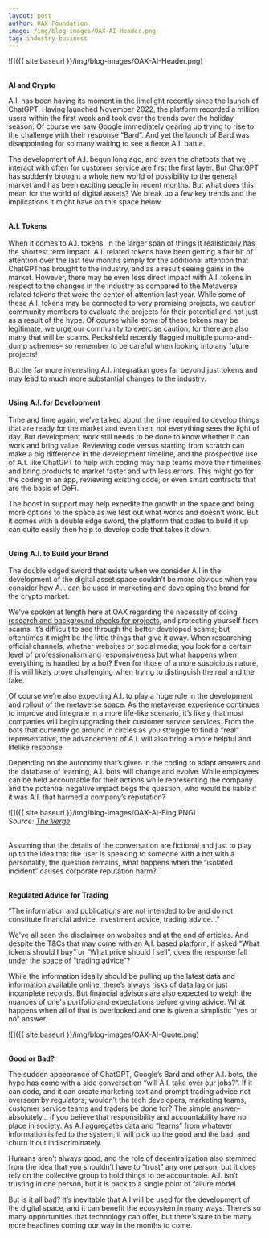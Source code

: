 ```yaml
---
layout: post
author: OAX Foundation
image: /img/blog-images/OAX-AI-Header.png
tag: industry-business
---
```


![]({{ site.baseurl }}/img/blog-images/OAX-AI-Header.png)

<br><b>AI and Crypto</b>

A.I. has been having its moment in the limelight recently since the launch of ChatGPT. Having launched November 2022, the platform recorded a million users within the first week and took over the trends over the holiday season. Of course we saw Google immediately gearing up trying to rise to the challenge with their response “Bard”. And yet the launch of Bard was disappointing for so many waiting to see a fierce A.I. battle.

The development of A.I. begun long ago, and even the chatbots that we interact with often for customer service are first the first layer. But ChatGPT has suddenly brought a whole new world of possibility to the general market and has been exciting people in recent months. But what does this mean for the world of digital assets? We break up a few key trends and the implications it might have on this space below.

<br>
<b>A.I. Tokens</b><br><br>
When it comes to A.I. tokens, in the larger span of things it realistically has the shortest term impact. A.I. related tokens have been getting a fair bit of attention over the last few months simply for the additional attention that ChatGPThas brought to the industry, and as a result seeing gains in the market. However, there may be even less direct impact with A.I. tokens in respect to the changes in the industry as compared to the Metaverse related tokens that were the center of attention last year. While some of these A.I. tokens may be connected to very promising projects, we caution community members to evaluate the projects for their potential and not just as a result of the hype. Of course while some of these tokens may be legitimate, we urge our community to exercise caution, for there are also many that will be scams. Peckshield recently flagged multiple pump-and-dump schemes– so remember to be careful when looking into any future projects!

But the far more interesting A.I. integration goes far beyond just tokens and may lead to much more substantial changes to the industry.

<br>
<b>Using A.I. for Development</b><br><br>
Time and time again, we’ve talked about the time required to develop things that are ready for the market and even then, not everything sees the light of day. But development work still needs to be done to know whether it can work and bring value. Reviewing code versus starting from scratch can make a big difference in the development timeline, and the prospective use of A.I. like ChatGPT to help with coding may help teams move their timelines and bring products to market faster and with less errors. This might go for the coding in an app, reviewing existing code, or even smart contracts that are the basis of DeFi. 

The boost in support may help expedite the growth in the space and bring more options to the space as we test out what works and doesn’t work. But it comes with a double edge sword, the platform that codes to build it up can quite easily then help to develop code that takes it down. 

<br>
<b>Using A.I. to Build your Brand</b><br><br>
The double edged sword that exists when we consider A.I in the development of the digital asset space couldn’t be more obvious when you consider how A.I. can be used in marketing and developing the brand for the crypto market. 

We’ve spoken at length here at OAX regarding the necessity of doing <a href="https://www.oax.org/2022/09/14/Doing-Your-Research-in-a-Crypto-World.html">research and background checks for projects</a>, and protecting yourself from scams. It’s difficult to see through the better developed scams; but oftentimes it might be the little things that give it away. When researching official channels, whether websites or social media, you look for a certain level of professionalism and responsiveness but what happens when everything is handled by a bot? Even for those of a more suspicious nature, this will likely prove challenging when trying to distinguish the real and the fake.

Of course we’re also expecting A.I. to play a huge role in the development and rollout of the metaverse space. As the metaverse experience continues to improve and integrate in a more life-like scenario, it’s likely that most companies will begin upgrading their customer service services. From the bots that currently go around in circles as you struggle to find a “real” representative, the advancement of A.I. will also bring a more helpful and lifelike response. 

Depending on the autonomy that’s given in the coding to adapt answers and the database of learning, A.I. bots will change and evolve. While employees can be held accountable for their actions while representing the company and the potential negative impact begs the question, who would be liable if it was A.I. that harmed a company’s reputation?

![]({{ site.baseurl }}/img/blog-images/OAX-AI-Bing.PNG)
<br><i>Source: <a href="https://www.theverge.com/2023/2/15/23599072/microsoft-ai-bing-personality-conversations-spy-employees-webcams">The Verge</a></i>

<br>Assuming that the details of the conversation are fictional and just to play up to the idea that the user is speaking to someone with a bot with a personality, the question remains, what happens when the “isolated incident” causes corporate reputation harm? 

<br>
<b>Regulated Advice for Trading</b>

“The information and publications are not intended to be and do not constitute financial advice, investment advice, trading advice…”

We’ve all seen the disclaimer on websites and at the end of articles. And despite the T&Cs that may come with an A.I. based platform, if asked “What tokens should I buy” or “What price should I sell”, does the response fall under the space of “trading advice”?

While the information ideally should be pulling up the latest data and information available online, there’s always risks of data lag or just incomplete records. But financial advisors are also expected to weigh the nuances of one's portfolio and expectations before giving advice. What happens when all of that is overlooked and one is given a simplistic “yes or no” answer.<br> 

![]({{ site.baseurl }}/img/blog-images/OAX-AI-Quote.png)

<br>
<b>Good or Bad?</b>

The sudden appearance of ChatGPT, Google’s Bard and other A.I. bots, the hype has come with a side conversation “will A.I. take over our jobs?”. If it can code, and it can create marketing text and prompt trading advice not overseen by regulators; wouldn’t the tech developers, marketing teams, customer service teams and traders be done for? The simple answer– absolutely… if you believe that responsibility and accountability have no place in society. As A.I aggregates data and “learns” from whatever information is fed to the system, it will pick up the good and the bad, and churn it out indiscriminately.

Humans aren’t always good, and the role of decentralization also stemmed from the idea that you shouldn’t have to “trust” any one person; but it does rely on the collective group to hold things to be accountable. A.I. isn’t trusting in one person, but it is back to a single point of failure model. 

But is it all bad? It’s inevitable that A.I will be used for the development of the digital space, and it can benefit the ecosystem in many ways. There’s so many opportunities that technology can offer, but there’s sure to be many more headlines coming our way in the months to come. 